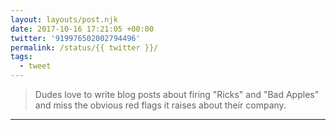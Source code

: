 ```yaml
---
layout: layouts/post.njk
date: 2017-10-16 17:21:05 +00:00
twitter: '919976502002794496'
permalink: /status/{{ twitter }}/
tags: 
  - tweet
---
```


> Dudes love to write blog posts about firing "Ricks" and "Bad Apples" and miss the obvious red flags it raises about their company.

---
